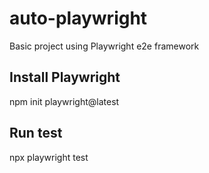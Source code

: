 # auto-playwright
Basic project using Playwright e2e framework

## Install Playwright
npm init playwright@latest

## Run test
npx playwright test